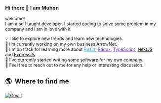 ### Hi there 👋 I am Muhon

<p aligh="left">
  <p>welcome!</br>
  I am a self taught developer. I started coding to solve some problem in my company and i am in love with it </p>

💡 I like to explore new trends and learn new technologies.\
🔭 I’m currently working on my own business ArrowNet.\
🌱 I'm on track for learning more about <a style="color:#45b8d8" href="https://reactjs.org/" target="_blank"><u>React</u></a>, <a style="color:#764ABC" href="https://redux.js.org/" target="_blank"><u>Redux</u></a>, <a style="color:#764ABC" href="https://www.typescriptlang.org/" target="_blank"><u>TypeScript</u></a>, <a style="color:#000000" href="https://nextjs.org/" target="_blank"><u>NextJS</u></a> and <a style="color:#000000" href="https://expressjs.com/" target="_blank"><u>ExpressJs</u></a>.\
🚧 I've currently started writing some software for my own company.\
💬 Feel free to reach out to me for any help or interesting discussion.


## 🌎 &nbsp;Where to find me ##
<p>
 
   <a href="mailto:sultan.al.muhon@gmail.com" target="_blank"><img alt="Gmail" src="https://img.shields.io/badge/-Gmail-EA4335?style=for-the-badge&logo=gmail&logoColor=white" /></a>
  
</p>


<!--
**muhon9/muhon9** is a ✨ _special_ ✨ repository because its `README.md` (this file) appears on your GitHub profile.

Here are some ideas to get you started:

- 🔭 I’m currently working on ...
- 🌱 I’m currently learning ...
- 👯 I’m looking to collaborate on ...
- 🤔 I’m looking for help with ...
- 💬 Ask me about ...
- 📫 How to reach me: ...
- 😄 Pronouns: ...
- ⚡ Fun fact: ...
-->
